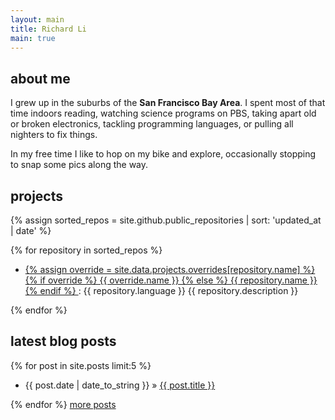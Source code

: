 ```yaml
---
layout: main
title: Richard Li
main: true
---
```

## about me

I grew up in the suburbs of the <b>San Francisco Bay Area</b>. I spent most of that time indoors reading, watching science programs on PBS, taking apart old or broken electronics, tackling programming languages, or pulling all nighters to fix things.

In my free time I like to hop on my bike and explore, occasionally stopping to snap some pics along the way.

## projects

{% assign sorted_repos = site.github.public_repositories | sort: 'updated_at | date' %}

{% for repository in sorted_repos %}
<div class="project">
    <ul class="chron">
        <li>
            <!-- {{ repository.created_at | date: "%Y" }} - {{ repository.pushed_at | date: "%Y" }} &raquo; -->
            <a href="{{ repository.html_url }}">
            {% assign override = site.data.projects.overrides[repository.name] %}
            {% if override  %}
            {{ override.name }}
            {% else %}
            {{ repository.name }}
            {% endif %}
            </a>
             : <span>{{ repository.language }}</span> {{ repository.description }}
         </li>
     </ul>
</div>
{% endfor %}

<!-- <a class="more" href="/projects">more info</a> -->

## latest blog posts

{% for post in site.posts limit:5 %}
<ul class="chron">
    <li>{{ post.date | date_to_string }} &raquo; <a href="{{ post.url }}">{{ post.title }}</a></li>
</ul>
{% endfor %}
<a class="more" href="/blog/archives">more posts</a>
